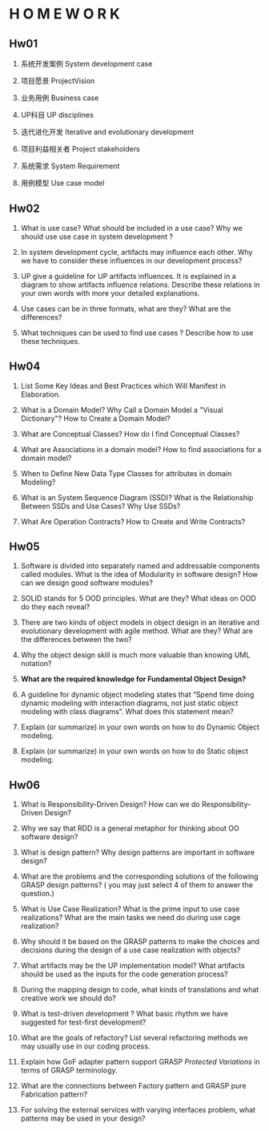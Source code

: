 # H O M E W O R K

## Hw01

1. 系统开发案例 System development case
2. 项目愿景 ProjectVision
3. 业务用例 Business case
4. UP科目 UP disciplines
5. 迭代进化开发 Iterative and evolutionary development
6. 项目利益相关者 Project stakeholders

7. 系统需求 System Requirement
8. 用例模型 Use case model

## Hw02

1. What is use case? What should be included in a use case? Why we should use use case in system development ? 

2. In system development cycle, artifacts may influence each other. Why we have to consider these influences in our development process? 

3. UP give a guideline for UP artifacts influences. It is explained in a diagram to show artifacts influence relations. Describe these relations in your own words with more your detailed explanations.
4. Use cases can be in three formats, what are they? What are the differences?

5. What techniques can be used to find use cases ? Describe how to use these techniques.

## Hw04

1. List Some Key Ideas and Best Practices which Will Manifest in Elaboration.

2. What is a Domain Model? Why Call a Domain Model a "Visual Dictionary"? How to Create a Domain Model?
3. What are Conceptual Classes? How do I find Conceptual Classes?

4. What are Associations in a domain model? How to find associations for a domain model?
5. When to Define New Data Type Classes for attributes in domain Modeling?

6. What is an System Sequence Diagram (SSD)? What is the Relationship Between SSDs and Use Cases? Why Use SSDs?

7. What Are Operation Contracts? How to Create and Write Contracts?

## Hw05

1.  Software is divided into separately named and addressable components called modules. What is the idea of Modularity in software design? How can we design good software modules?
2. SOLID stands for 5 OOD principles. What are they? What ideas on OOD do they each reveal?
3. There are two kinds of object models in object design in an iterative and evolutionary development with agile method. What are they? What are the differences between the two?

5. Why the object design skill is much more valuable than knowing UML notation?
6. **What are the required knowledge for Fundamental Object Design?**
7. A guideline for dynamic object modeling states that “Spend time doing dynamic modeling with interaction diagrams, not just static object modeling with class diagrams”. What does this statement mean?

9. Explain (or summarize) in your own words on how to do Dynamic Object modeling.
10. Explain (or summarize) in your own words on how to do Static object modeling.

## Hw06

1. What is Responsibility-Driven Design? How can we do Responsibility-Driven Design?
2. Why we say that RDD is a general metaphor for thinking about OO software design?
3. What is design pattern? Why design patterns are important in software design?

4. What are the problems and the corresponding solutions of the following GRASP design patterns? ( you may just select 4 of them to answer the question.)
5. What is Use Case Realization? What is the prime input to use case realizations? What are the main tasks we need do during use cage realization?
6. Why should it be based on the GRASP patterns to make the choices and decisions during the design of a use case realization with objects?
7. What artifacts may be the UP implementation model? What artifacts should be used as the inputs for the code generation process?
8. During the mapping design to code, what kinds of translations and what creative work we should do?

9. What is test-driven development ? What basic rhythm we have suggested for test-first development?
10. What are the goals of refactory? List several refactoring methods we may usually use in our coding process.
11. Explain how GoF adapter pattern support GRASP *Protected Variations* in terms of GRASP terminology.
12. What are the connections between Factory pattern and GRASP pure Fabrication pattern?
13. For solving the external services with varying interfaces problem, what patterns may be used in your design?